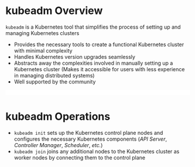 # kubeadm Overview

`kubeadm` is a Kubernetes tool that simplifies the process of setting up and managing Kubernetes clusters

* Provides the necessary tools to create a functional Kubernetes cluster with minimal complexity
* Handles Kubernetes version upgrades seamlessly
* Abstracts away the complexities involved in manually setting up a Kubernetes cluster (Makes it accessible for users with less experience in managing distributed systems)
* Well supported by the community

![](https://github.com/JonmarCorpuz/LetsLearn/blob/main/Assets/Whitespace.png)

# kubeadm Operations

* `kubeadm init` sets up the Kubernetes control plane nodes and configures the necessary Kubernetes components (*API Server*, *Controller Manager*, *Scheduler*, *etc.*)
* `kubeadm join` joins any additional nodes to the Kubernetes cluster as worker nodes by connecting them to the control plane
